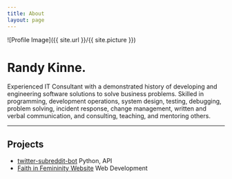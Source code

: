 ```yaml
---
title: About
layout: page
---
```

![Profile Image]({{ site.url }}/{{ site.picture }})

# Randy Kinne.

Experienced IT Consultant with a demonstrated history of developing and engineering software solutions to solve business problems. Skilled in programming, development operations, system design, testing, debugging, problem solving, incident response, change management, written and verbal communication, and consulting, teaching, and mentoring others.

---

<h2>Projects</h2>

<ul>
	<li><a href="https://github.com/randykinne/twitter-subreddit-bot">twitter-subreddit-bot</a> Python, API</li>
	<li><a href="https://faithinfemininity.org">Faith in Femininity Website</a> Web Development</li>
</ul>
